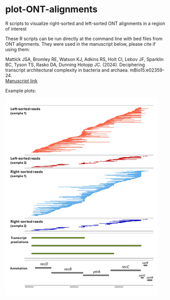 # plot-ONT-alignments
R scripts to visualize right-sorted and left-sorted ONT alignments in a region of interest

These R scripts can be run directly at the command line with bed files from ONT alignments. They were used in the manuscript below, please cite if using them:

Mattick JSA, Bromley RE, Watson KJ, Adkins RS, Holt CI, Lebov JF, Sparklin BC, Tyson TS, Rasko DA, Dunning Hotopp JC. (2024). Deciphering transcript architectural complexity in bacteria and archaea. mBio15:e02359-24.   
[Manuscript link](https://doi.org/10.1128/mbio.02359-24)

Example plots:

![ONT alignments plot](ONT_alignments_annotation_plot.png)
